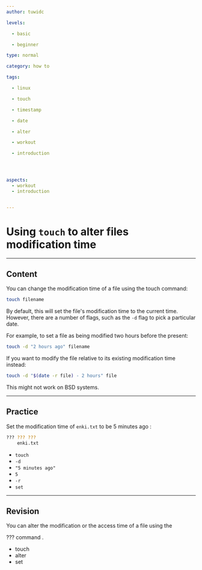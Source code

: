 ```yaml
---
author: tuwidc

levels:

  - basic

  - beginner

type: normal

category: how to

tags:

  - linux

  - touch

  - timestamp

  - date

  - alter

  - workout

  - introduction




aspects:
  - workout
  - introduction


---
```


# Using `touch` to alter files modification time

---
## Content

You can change the modification time of a file using the touch command:
```bash
touch filename
```
By default, this will set the file's modification time to the current time. However, there are a number of flags, such as the `-d` flag to pick a particular date. 


For example, to set a file as being modified two hours before the present:
```bash
touch -d "2 hours ago" filename
```
If you want to modify the file relative to its existing modification time instead:
```bash
touch -d "$(date -r file) - 2 hours" file
```
This might not work on BSD systems.

---
## Practice

Set the modification time of `enki.txt` to be 5 minutes ago :
```bash
??? ??? ???
    enki.txt
```

* `touch`
* `-d`
* `"5 minutes ago"`
* `5`
* `-r`
* `set`

---
## Revision

You can alter the modification or the access time of a file using the 

??? command .


* touch
* alter
* set

 
 
